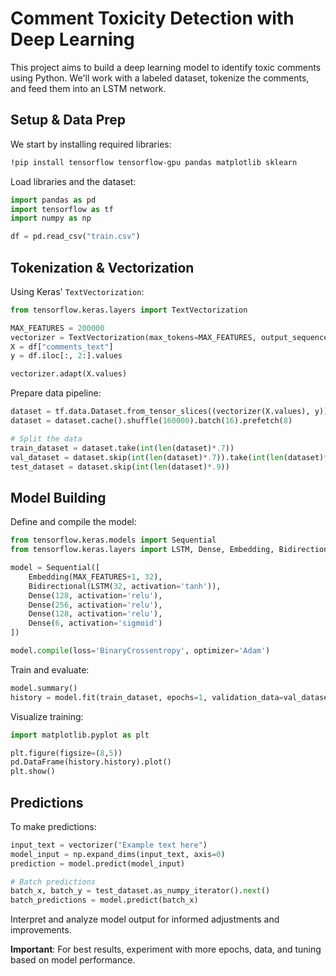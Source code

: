 # Comment Toxicity Detection with Deep Learning

This project aims to build a deep learning model to identify toxic comments using Python. We'll work with a labeled dataset, tokenize the comments, and feed them into an LSTM network.

## Setup & Data Prep

We start by installing required libraries:

```bash
!pip install tensorflow tensorflow-gpu pandas matplotlib sklearn
```

Load libraries and the dataset:

```python
import pandas as pd
import tensorflow as tf
import numpy as np

df = pd.read_csv("train.csv")
```

## Tokenization & Vectorization

Using Keras' `TextVectorization`:

```python
from tensorflow.keras.layers import TextVectorization

MAX_FEATURES = 200000
vectorizer = TextVectorization(max_tokens=MAX_FEATURES, output_sequence_length=1800)
X = df["comments_text"]
y = df.iloc[:, 2:].values

vectorizer.adapt(X.values)
```

Prepare data pipeline:

```python
dataset = tf.data.Dataset.from_tensor_slices((vectorizer(X.values), y))
dataset = dataset.cache().shuffle(160000).batch(16).prefetch(8)

# Split the data
train_dataset = dataset.take(int(len(dataset)*.7))
val_dataset = dataset.skip(int(len(dataset)*.7)).take(int(len(dataset)*.2))
test_dataset = dataset.skip(int(len(dataset)*.9))
```

## Model Building

Define and compile the model:

```python
from tensorflow.keras.models import Sequential
from tensorflow.keras.layers import LSTM, Dense, Embedding, Bidirectional

model = Sequential([
    Embedding(MAX_FEATURES+1, 32),
    Bidirectional(LSTM(32, activation='tanh')),
    Dense(128, activation='relu'),
    Dense(256, activation='relu'),
    Dense(128, activation='relu'),
    Dense(6, activation='sigmoid')
])

model.compile(loss='BinaryCrossentropy', optimizer='Adam')
```

Train and evaluate:

```python
model.summary()
history = model.fit(train_dataset, epochs=1, validation_data=val_dataset)
```

Visualize training:

```python
import matplotlib.pyplot as plt

plt.figure(figsize=(8,5))
pd.DataFrame(history.history).plot()
plt.show()
```

## Predictions

To make predictions:

```python
input_text = vectorizer("Example text here")
model_input = np.expand_dims(input_text, axis=0)
prediction = model.predict(model_input)

# Batch predictions
batch_x, batch_y = test_dataset.as_numpy_iterator().next()
batch_predictions = model.predict(batch_x)
```

Interpret and analyze model output for informed adjustments and improvements.

**Important**: For best results, experiment with more epochs, data, and tuning based on model performance.
